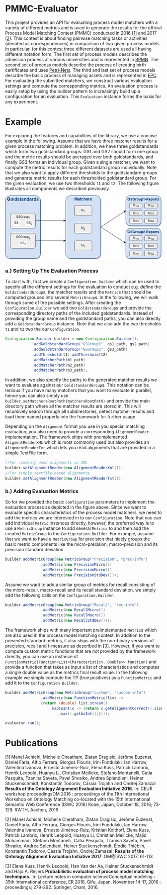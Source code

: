 # PMMC-Evaluator

This project provides an API for evaluating process model matchers with a variety of different metrics
and is used to generate the results for the official Process Model Matching Contest (PMMC) conducted in 2016 [[1](https://github.com/kristiankolthoff/PMMC-Evaluator#publications)] and 2017 [[2](https://github.com/kristiankolthoff/PMMC-Evaluator#publications)]. This contest is about finding pairwise matching tasks or activities (denoted as correspondences) in comparison of two given process models. In particular, for this contest three different datasets are used all having different notation form. The first set of process models describes the admission process at various universities and is represented in [BPMN](http://www.bpmn.org/). The second set of process models describe the process of creating birth certificates and uses [Petri-Nets](https://en.wikipedia.org/wiki/Petri_net). The third and last set of process models describe the basic process of managing assets and is represented in [EPC](https://en.wikipedia.org/wiki/Event-driven_process_chain). For evaluating the submitted matchers, we construct various evaluation settings and compute the corresponding metrics. An evaluation process is easily setup by using the builder pattern to increasingly build up a configuration for an evaluation. This `Evaluation` instance forms the basis for any experiment.

# Example

For exploring the features and capabilities of the library, we use a concise example in the following. Assume that we have three matcher results for a given process matching problem. In addition, we have three goldstandards which form two goldstandard groups: GS1 and GS2 should form one group and the metric results should be averaged over both goldstandards, and finally GS3 forms an individual group. Given a single matcher, we want to compute the metric results for each goldstandard group individually. Note that we also want to apply different thresholds to the goldstandard groups and generate metric results for each thresholded goldstandard group. For the given evaluation, we use two thresholds `t1` and `t2`. The following figure illustrates all components we described previously. 

![alt tag](https://raw.githubusercontent.com/kristiankolthoff/PMMC-Evaluator/master/src/main/resources/images/overview.png)

### a.) Setting Up The Evaluation Process

To start with, first we create a `Configuration.Builder` which can be used to specify all the different settings for the evaluation to conduct e.g. define the `GoldstandardGroup`s, the matcher results and the `Metric`s that should be computed grouped into several `MetricGroup`s. In the following, we will walk through some of the possible settings. After creating the `Configuration.Builder` we add two `GoldstandardGroup`s and provide the corresponding directory paths of the included goldstandards. Instead of providing the group name and the goldstandard paths, you can also directly add a `GoldstandardGroup` instance. Note that we also add the two thresholds `t1` and `t2` two the our `Configuration`.

```java
Configuration.Builder builder = new Configuration.Builder().
			.addGoldstandardGroup("GSGroup1", gs1_path, gs2_path)
			.addGoldstandardGroup("GSGroup2", gs3_path)
			.addThreshold(t1).addThreshold(t2)
			.addMatcherPath(m1_path)
			.addMatcherPath(m2_path)
			.addMatcherPath(m3_path);
```
In addition, we also specify the paths to the generated matcher results we want to evaluate against our `GoldstandardGroup`s. This notation can be tedious if you have many matchers that you want to evaluate in parallel, hence you can also simply use `builder.setMatchersRootPath(matchersRootPath)` and provide the main directory path where all the matcher results are stored in. This will recursively search through all subdirectories, detect matcher results and load them named properly into the framework for further usage.

Depending on the `Alignment` format you use in you special matching evaluation, you also need to provide a corresponding `AlignmentReader` implementation. The framework ships with preimplemented `AligmentReaderXML` which is most commonly used but also provides an `AlignmentReaderTxt` which lets you read alignments that are provided in a simple TextFile form.

```java
//For commonly used alignments in XML
builder.setAlignmentReader(new AlignmentReaderXml());
//For simple textfile-based alignments
builder.setAlignmentReader(new AlignmentReaderTxt());
```

### b.) Adding Evaluation Metrics

So for we provided the basic `Configuration` parameters to implement the evaluation process as depicted in the figure above. Since we want to evaluate specific characteristics of the process model matchers, we need to add the metrics we are interested in to our `Configuration`. Note that you can add individual `Metric` instances directly, however, the preferred way is to use a `MetricGroup` instance to add several `Metrics` to and then add the created `MetricGroup` to the `Configuration.Builder`. For example, assume that we want to have a `MetricGroup` for precision that nicely groups the basic metric components like the micro-precision, macro-precision and its precision standard deviation. 

```java
builder.addMetricGroup(new MetricGroup("Precision", "prec-info")
				.addMetric(new PrecisionMicro())
				.addMetric(new PrecisionMacro())
				.addMetric(new PrecisionStdDev()));
```

Assume we want to add a similar group of metrics for recall consisting of the micro-recall, macro-recall and its recall standard deviation, we simply add the following calls on the `Configuration.Builder`.


```java
builder.addMetricGroup(new MetricGroup("Recall", "rec-info")
				.addMetric(new RecallMicro())
				.addMetric(new RecallMacro())
				.addMetric(new RecallStdDev()));
```

The framework ships with many important preimplemented `Metric`s which are also used in the process model matching contest. In addition to the presented standard metrics, it also ships with the non-binary versions of precision, recall and f-measure as described in [[3](https://github.com/kristiankolthoff/PMMC-Evaluator#publications)]. However, if you want to compute custom metric functions that are not provided by the framework directly, you can use an instance of `FunctionMetric(Function<List<Characteristic>, Double>> function)` and provide a function that takes as input a list of characteristics and computes a single double value as the metrics final result value. In the following example we simply compute the TP (true positives) as a `FunctionMetric` and add it to the `Configuration.Builder`.


```java
builder.addMetricGroup(new MetricGroup("custom", "custom-info")
				.addMetric(new FunctionMetric(list -> 
				{return (double) list.stream()
					.mapToInt(c -> {return c.getAlignmentCorrect().size();})
				        .max().getAsInt();})));			
```


```java
evaluator.run();
```

# Publications

[1] Manel Achichi, Michelle Cheatham, Zlatan Dragisic, Jérôme Euzenat, Daniel Faria, Alfio Ferrara, Giorgos Flouris, Irini Fundulaki, Ian Harrow, Valentina Ivanova, Ernesto Jiménez-Ruiz, Elena Kuss, Patrick Lambrix, Henrik Leopold, Huanyu Li, Christian Meilicke, Stefano Montanelli, Catia Pesquita, Tzanina Saveta, Pavel Shvaiko, Andrea Splendiani, Heiner Stuckenschmidt, Konstantin Todorov, Cássia Trojahn and Ondrej Zamazal **Results of the Ontology Alignment Evaluation Initiative 2016**. In: CEUR workshop proceedingsOM 2016 : proceedings of the 11th International Workshop on Ontology Matching co-located with the 15th International Semantic Web Conference (ISWC 2016) Kobe, Japan, October 18, 2016; 73-129. RWTH, Aachen, 2016.

[2] Manel Achichi, Michelle Cheatham, Zlatan Dragisic, Jérôme Euzenat, Daniel Faria, Alfio Ferrara, Giorgos Flouris, Irini Fundulaki, Ian Harrow, Valentina Ivanova, Ernesto Jiménez-Ruiz, Kristian Kolthoff, Elena Kuss, Patrick Lambrix, Henrik Leopold, Huanyu Li, Christian Meilicke, Majid Mohammadi, Stefano Montanelli, Catia Pesquita, Tzanina Saveta, Pavel Shvaiko, Andrea Splendiani, Heiner Stuckenschmidt, Élodie Thiéblin, Konstantin Todorov, Cássia Trojahn, Ondrej Zamazal:
**Results of the Ontology Alignment Evaluation Initiative 2017**. OM@ISWC 2017: 61-113

[3] Elena Kuss, Henrik Leopold, Han Van der Aa, Heiner Stuckenschmidt and Hajo A. Reijers **Probabilistic evaluation of process model matching techniques**. In: Lecture notes in computer scienceConceptual modeling : 35th international conference, ER 2016, Gifu, Japan, November 14-17, 2016 : proceedings; 279-292. Springer, Cham, 2016.

